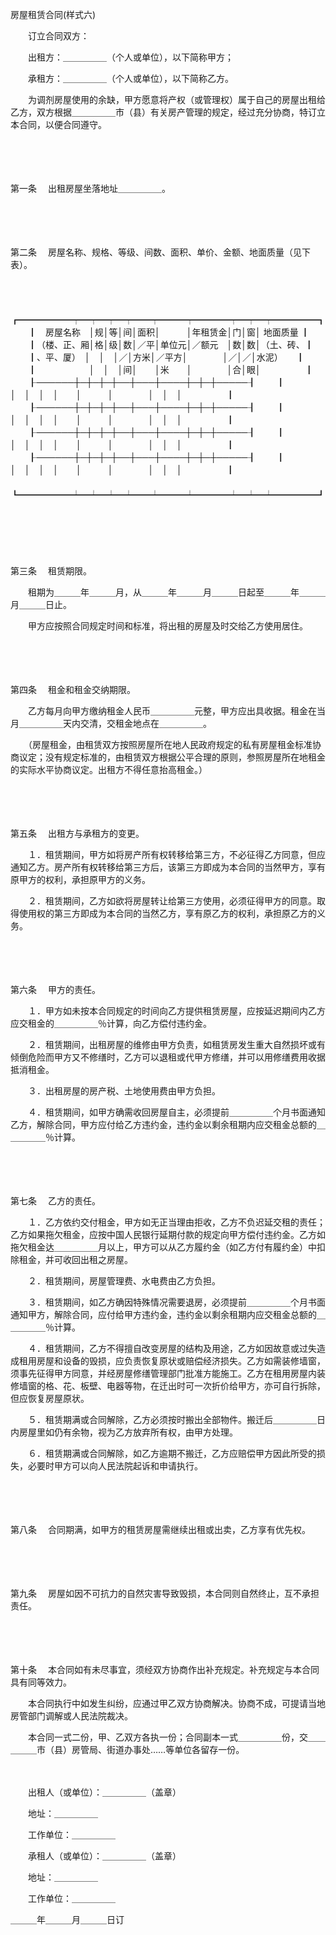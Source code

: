 



房屋租赁合同(样式六)



 

　　订立合同双方：　　

　　出租方：＿＿＿＿＿（个人或单位），以下简称甲方；

　　承租方：＿＿＿＿＿（个人或单位），以下简称乙方。　　

　　为调剂房屋使用的余缺，甲方愿意将产权（或管理权）属于自己的房屋出租给乙方，双方根据＿＿＿＿＿市（县）有关房产管理的规定，经过充分协商，特订立本合同，以便合同遵守。

　　

　　

第一条
　出租房屋坐落地址＿＿＿＿＿。

　　

　　

第二条
　房屋名称、规格、等级、间数、面积、单价、金额、地面质量（见下表）。

　　


　　┏━━━━━━┯━┯━┯━┯━━┯━━━┯━━━━┯━┯━┯━━━━━┓
　　┃　房屋名称　│规│等│间│面积│　　　│年租赁金│门│窗│ 地面质量 ┃
　　┃（楼、正、厢│格│级│数│／平│单位元│／额元　│数│数│（土、砖、┃
　　┃、平、厦）　│　│　│／│方米│／平方│　　　　│／│／│水泥）　　┃
　　┃　　　　　　│　│　│间│　　│米　　│　　　　│合│眼│　　　　　┃
　　┠──────┼─┼─┼─┼──┼───┼────┼─┼─┼─────┨
　　┃　　　　　　│　│　│　│　　│　　　│　　　　│　│　│　　　　　┃
　　┠──────┼─┼─┼─┼──┼───┼────┼─┼─┼─────┨
　　┃　　　　　　│　│　│　│　　│　　　│　　　　│　│　│　　　　　┃
　　┠──────┼─┼─┼─┼──┼───┼────┼─┼─┼─────┨
　　┃　　　　　　│　│　│　│　　│　　　│　　　　│　│　│　　　　　┃
　　┠──────┼─┼─┼─┼──┼───┼────┼─┼─┼─────┨
　　┃　　　　　　│　│　│　│　　│　　　│　　　　│　│　│　　　　　┃
　　┗━━━━━━┷━┷━┷━┷━━┷━━━┷━━━━┷━┷━┷━━━━━┛
　　


　　

　　

第三条
　租赁期限。

　　租期为＿＿＿年＿＿＿月，从＿＿＿年＿＿＿月＿＿＿日起至＿＿＿年＿＿＿月＿＿＿日止。

　　甲方应按照合同规定时间和标准，将出租的房屋及时交给乙方使用居住。

　　

　　

第四条
　租金和租金交纳期限。

　　乙方每月向甲方缴纳租金人民币＿＿＿＿＿元整，甲方应出具收据。租金在当月＿＿＿＿＿天内交清，交租金地点在＿＿＿＿＿。

　　（房屋租金，由租赁双方按照房屋所在地人民政府规定的私有房屋租金标准协商议定；没有规定标准的，由租赁双方根据公平合理的原则，参照房屋所在地租金的实际水平协商议定。出租方不得任意抬高租金。）

　　

　　

第五条
　出租方与承租方的变更。

　　１．租赁期间，甲方如将房产所有权转移给第三方，不必征得乙方同意，但应通知乙方。房产所有权转移给第三方后，该第三方即成为本合同的当然甲方，享有原甲方的权利，承担原甲方的义务。

　　２．租赁期间，乙方如欲将房屋转让给第三方使用，必须征得甲方的同意。取得使用权的第三方即成为本合同的当然乙方，享有原乙方的权利，承担原乙方的义务。

　　

　　

第六条
　甲方的责任。

　　１．甲方如未按本合同规定的时间向乙方提供租赁房屋，应按延迟期间内乙方应交租金的＿＿＿＿＿％计算，向乙方偿付违约金。

　　２．租赁期间，出租房屋的维修由甲方负责，如租赁房发生重大自然损坏或有倾倒危险而甲方又不修缮时，乙方可以退租或代甲方修缮，并可以用修缮费用收据抵消租金。

　　３．出租房屋的房产税、土地使用费由甲方负担。

　　４．租赁期间，如甲方确需收回房屋自主，必须提前＿＿＿＿＿个月书面通知乙方，解除合同，甲方应付给乙方违约金，违约金以剩余租期内应交租金总额的＿＿＿＿＿％计算。

　　

　　

第七条
　乙方的责任。

　　１．乙方依约交付租金，甲方如无正当理由拒收，乙方不负迟延交租的责任；乙方如果拖欠租金，应按中国人民银行延期付款的规定向甲方偿付违约金。乙方如拖欠租金达＿＿＿＿＿月以上，甲方可以从乙方履约金（如乙方付有履约金）中扣除租金，并可收回出租之房屋。

　　２．租赁期间，房屋管理费、水电费由乙方负担。

　　３．租赁期间，如乙方确因特殊情况需要退房，必须提前＿＿＿＿＿个月书面通知甲方，解除合同，应付给甲方违约金，违约金以剩余租期内应交租金总额的＿＿＿＿＿％计算。

　　４．租赁期间，乙方不得擅自改变房屋的结构及用途，乙方如因故意或过失造成租用房屋和设备的毁损，应负责恢复原状或赔偿经济损失。乙方如需装修墙窗，须事先征得甲方同意，并经房屋修缮管理部门批准方能施工。乙方在租用房屋内装修墙窗的格、花、板壁、电器等物，在迁出时可一次折价给甲方，亦可自行拆除，但应恢复房屋原状。

　　５．租赁期满或合同解除，乙方必须按时搬出全部物件。搬迁后＿＿＿＿＿日内房屋里如仍有余物，视为乙方放弃所有权，由甲方处理。

　　６．租赁期满或合同解除，如乙方逾期不搬迁，乙方应赔偿甲方因此所受的损失，必要时甲方可以向人民法院起诉和申请执行。

　　

　　

第八条
　合同期满，如甲方的租赁房屋需继续出租或出卖，乙方享有优先权。

　　

　　

第九条
　房屋如因不可抗力的自然灾害导致毁损，本合同则自然终止，互不承担责任。

　　

　　

第十条
　本合同如有未尽事宜，须经双方协商作出补充规定。补充规定与本合同具有同等效力。

　　本合同执行中如发生纠纷，应通过甲乙双方协商解决。协商不成，可提请当地房管部门调解或人民法院裁决。

　　本合同一式二份，甲、乙双方各执一份；合同副本一式＿＿＿＿＿份，交＿＿＿＿＿市（县）房管局、街道办事处……等单位各留存一份。　　

　　

　　出租人（或单位）：＿＿＿＿＿（盖章）

　　地址：＿＿＿＿＿

　　工作单位：＿＿＿＿＿

　　承租人（或单位）：＿＿＿＿＿（盖章）

　　地址：＿＿＿＿＿

　　工作单位：＿＿＿＿＿　　　　　　　　　　　　　　　　　　　　　　　


 ＿＿＿年＿＿＿月＿＿＿日订



　　